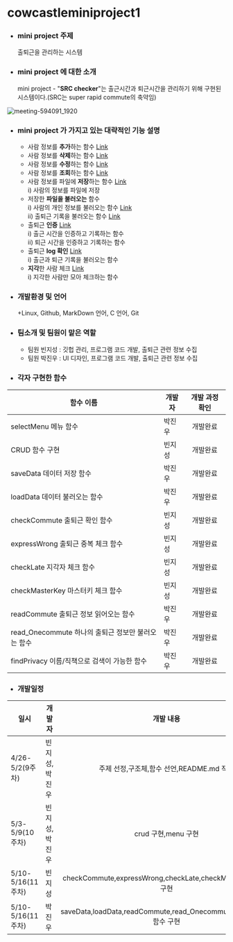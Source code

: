 # cowcastleminiproject1

+ ### mini project 주제
  출퇴근을 관리하는 시스템

+ ### mini project 에 대한 소개
  mini project - "**SRC checker**"는 출근시간과 퇴근시간을 관리하기 위해 구현된 시스템이다.(SRC는 super rapid commute의 축약임)

![meeting-594091_1920](https://user-images.githubusercontent.com/104507267/166092647-9c2ef149-9aa5-4fab-b361-8e2dba1ce23a.jpg)

+ ### mini project 가 가지고 있는 대략적인 기능 설명
  + 사람 정보를 **추가**하는 함수 [Link](https://github.com/cowcastle/cowcastleminiproject1/blob/main/screenshots/forlink/addPrivacy.md)
  + 사람 정보를 **삭제**하는 함수 [Link](https://github.com/cowcastle/cowcastleminiproject1/blob/main/screenshots/forlink/deletePrivacy.md)
  + 사람 정보를 **수정**하는 함수 [Link](https://github.com/cowcastle/cowcastleminiproject1/blob/main/screenshots/forlink/updatePrivacy.md)
  + 사람 정보를 **조회**하는 함수 [Link](https://github.com/cowcastle/cowcastleminiproject1/blob/main/screenshots/forlink/readPrivacy.md)
  + 사람 정보를 파일에 **저장**하는 함수 [Link](https://github.com/cowcastle/cowcastleminiproject1/blob/main/screenshots/forlink/saveData.md)  
    i) 사람의 정보를 파일에 저장
  + 저장한 **파일을 불러오는** 함수  
    i) 사람의 개인 정보를 불러오는 함수  [Link](https://github.com/cowcastle/cowcastleminiproject1/blob/main/screenshots/forlink/saveData.md)  
    ii) 출퇴근 기록을 불러오는 함수  [Link](https://github.com/cowcastle/cowcastleminiproject1/blob/main/screenshots/forlink/saveData.md)  
  + 출퇴근 **인증** [Link](https://github.com/cowcastle/cowcastleminiproject1/blob/main/screenshots/forlink/checkCommute.md)  
    i) 출근 시간을 인증하고 기록하는 함수  
    ii) 퇴근 시간을 인증하고 기록하는 함수  
  + 출퇴근 **log 확인** [Link](https://github.com/cowcastle/cowcastleminiproject1/blob/main/screenshots/forlink/readCommute.md)  
    i) 출근과 퇴근 기록을 불러오는 함수 
  + **지각**한 사람 체크 [Link](https://github.com/cowcastle/cowcastleminiproject1/blob/main/screenshots/forlink/checkLate.md)  
    i) 지각한 사람만 모아 체크하는 함수  
  
+ ### 개발환경 및 언어
  +Linux, Github, MarkDown 언어, C 언어, Git 

+ ### 팀소개 및 팀원이 맡은 역할
  + 팀원 빈지성 : 깃헙 관리, 프로그램 코드 개발, 출퇴근 관련 정보 수집
  + 팀원 박진우 : UI 디자인, 프로그램 코드 개발, 출퇴근 관련 정보 수집

+ ### 각자 구현한 함수
|함수 이름|개발자|개발 과정 확인|
|---------|---|:--:|
|selectMenu 메뉴 함수|박진우 |개발완료|
|CRUD 함수 구현|빈지성|개발완료|
|saveData 데이터 저장 함수|박진우|개발완료|
|loadData 데이터 불러오는 함수|박진우|개발완료|
|checkCommute 출퇴근 확인 함수|빈지성|개발완료|
|expressWrong 출퇴근 중복 체크 함수|빈지성|개발완료|
|checkLate 지각자 체크 함수|빈지성|개발완료|
|checkMasterKey 마스터키 체크 함수|빈지성|개발완료|
|readCommute 출퇴근 정보 읽어오는 함수|박진우|개발완료|
|read_Onecommute 하나의 출퇴근 정보만 불러오는 함수|박진우|개발완료|
|findPrivacy 이름/직책으로 검색이 가능한 함수|박진우|개발완료|

+ ### 개발일정
|일시|개발자|개발 내용|
|---------|---|:--:|
|4/26-5/2(9주차)|빈지성, 박진우|주제 선정,구조체,함수 선언,README.md 작성|
|5/3-5/9(10주차)|빈지성,박진우|crud 구현,menu 구현|
|5/10-5/16(11주차)|빈지성|checkCommute,expressWrong,checkLate,checkMasterKey 함수 구현|
|5/10-5/16(11주차)|박진우|saveData,loadData,readCommute,read_Onecommute,findPrivacy 함수 구현|
